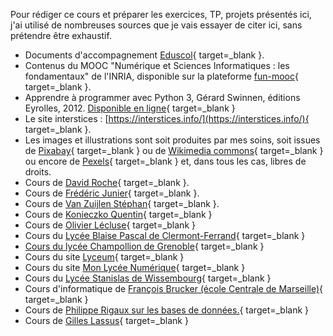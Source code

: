 Pour rédiger ce cours et préparer les exercices, TP, projets présentés ici, j'ai utilisé de nombreuses sources que je vais essayer de citer ici, sans prétendre être exhaustif.

* Documents d'accompagnement [Eduscol](https://eduscol.education.fr/2068/programmes-et-ressources-en-numerique-et-sciences-informatiques-voie-g){ target=_blank }.
* Contenus du MOOC "Numérique et Sciences Informatiques : les fondamentaux" de l'INRIA, disponible sur la plateforme [fun-mooc](https://lms.fun-mooc.fr/courses/course-v1:inria+41028+session01/info){ target=_blank }.
* Apprendre à programmer avec Python 3, Gérard Swinnen, éditions Eyrolles, 2012. [Disponible en ligne](https://inforef.be/swi/download/apprendre_python3_5.pdf){ target=_blank }
* Le site interstices : [https://interstices.info/](https://interstices.info/){ target=_blank }.
* Les images et illustrations sont soit produites par mes soins, soit issues de [Pixabay](https://pixabay.com/fr/){ target=_blank } ou de [Wikimedia commons](https://commons.wikimedia.org/wiki/Accueil){ target=_blank } ou encore de [Pexels](https://www.pexels.com/){ target=_blank } et, dans tous les cas, libres de droits.
* Cours de [David Roche](https://dav74.github.io/site_nsi_prem/){ target=_blank }.
* Cours de [Frédéric Junier](https://frederic-junier.gitlab.io/parc-nsi/){ target=_blank }.
* Cours de [Van Zuijlen Stéphan](https://isn-icn-ljm.pagesperso-orange.fr/NSI-TLE/index.html){ target=_blank }.
* Cours de [Konieczko Quentin](https://qkzk.xyz/docs/){ target=_blank }
* Cours de [Olivier Lécluse](https://www.lecluse.fr/nsi/NSI_T/){ target=_blank }
* Cours du [Lycée Blaise Pascal de Clermont-Ferrand](https://info.blaisepascal.fr/){ target=_blank }
* [Cours du lycée Champollion de Grenoble](https://lycee-champollion.fr/IMG/pdf/cours_article-2.pdf){ target=_blank }
* Cours du site [Lyceum](https://www.lyceum.fr/){ target=_blank }
* Cours du site [Mon Lycée Numérique](https://monlyceenumerique.fr/index.html){ target=_blank }
* Cours du [Lycée Stanislas de Wissembourg](http://lycee.stanislas.info.free.fr/){ target=_blank }
* Cours d'informatique de [François Brucker (école Centrale de Marseille)](https://francoisbrucker.github.io/cours_informatique/){ target=_blank }
* Cours de [Philippe Rigaux sur les bases de données.](http://sql.bdpedia.fr/){ target=_blank }
* Cours de [Gilles Lassus](https://glassus.github.io/terminale_nsi/){ target=_blank }